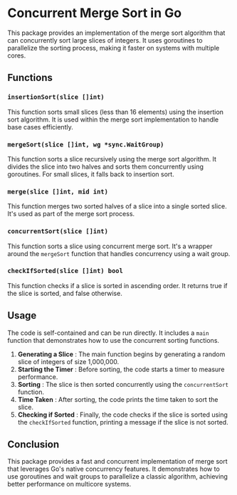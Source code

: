 # Concurrent Merge Sort in Go

This package provides an implementation of the merge sort algorithm that can concurrently sort large slices of integers. It uses goroutines to parallelize the sorting process, making it faster on systems with multiple cores.

## Functions

### `insertionSort(slice []int)`

This function sorts small slices (less than 16 elements) using the insertion sort algorithm. It is used within the merge sort implementation to handle base cases efficiently.

### `mergeSort(slice []int, wg *sync.WaitGroup)`

This function sorts a slice recursively using the merge sort algorithm. It divides the slice into two halves and sorts them concurrently using goroutines. For small slices, it falls back to insertion sort.

### `merge(slice []int, mid int)`

This function merges two sorted halves of a slice into a single sorted slice. It's used as part of the merge sort process.

### `concurrentSort(slice []int)`

This function sorts a slice using concurrent merge sort. It's a wrapper around the `mergeSort` function that handles concurrency using a wait group.

### `checkIfSorted(slice []int) bool`

This function checks if a slice is sorted in ascending order. It returns true if the slice is sorted, and false otherwise.

## Usage

The code is self-contained and can be run directly. It includes a `main` function that demonstrates how to use the concurrent sorting functions.

1. **Generating a Slice** : The main function begins by generating a random slice of integers of size 1,000,000.
2. **Starting the Timer** : Before sorting, the code starts a timer to measure performance.
3. **Sorting** : The slice is then sorted concurrently using the `concurrentSort` function.
4. **Time Taken** : After sorting, the code prints the time taken to sort the slice.
5. **Checking if Sorted** : Finally, the code checks if the slice is sorted using the `checkIfSorted` function, printing a message if the slice is not sorted.

## Conclusion

This package provides a fast and concurrent implementation of merge sort that leverages Go's native concurrency features. It demonstrates how to use goroutines and wait groups to parallelize a classic algorithm, achieving better performance on multicore systems.
